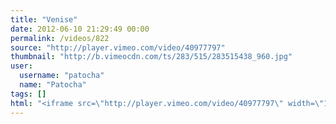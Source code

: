 ```yaml
---
title: "Venise"
date: 2012-06-10 21:29:49 00:00
permalink: /videos/822
source: "http://player.vimeo.com/video/40977797"
thumbnail: "http://b.vimeocdn.com/ts/283/515/283515438_960.jpg"
user:
  username: "patocha"
  name: "Patocha"
tags: []
html: "<iframe src=\"http://player.vimeo.com/video/40977797\" width=\"1920\" height=\"1080\" frameborder=\"0\" webkitAllowFullScreen mozallowfullscreen allowFullScreen></iframe>"
---
```


